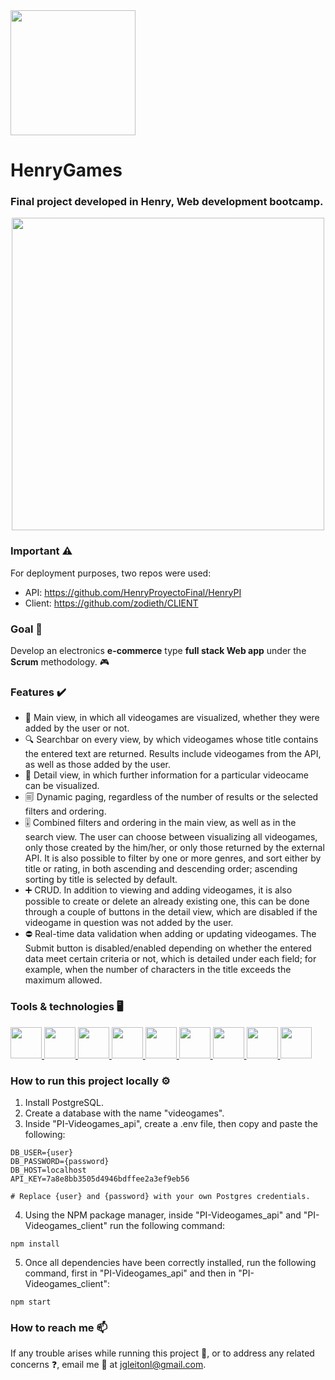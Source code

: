 <div align="left">
  <a href="https://www.soyhenry.com/">
    <img src="https://user-images.githubusercontent.com/108427945/220423842-b40a485f-734b-418e-81f7-6ddfa23acd99.png" width="200" >
  </a>
</div>

# **HenryGames** #
### Final project developed in Henry, Web development bootcamp. ###
<div align="center">
  <a href="https://client-ochre-five.vercel.app/">
    <img src="https://user-images.githubusercontent.com/108427945/220424776-f2c06892-dc47-4073-a475-5eb41ff8927c.png" width="500" >
  </a>
</div>

### Important ⚠️ ###
For deployment purposes, two repos were used:
- API: https://github.com/HenryProyectoFinal/HenryPI
- Client: https://github.com/zodieth/CLIENT

### Goal 🏁 ###
Develop an electronics **e-commerce** type **full stack Web app** under the **Scrum** methodology. 🎮

### Features ✔️ ###
- 🚪 Main view, in which all videogames are visualized, whether they were added by the user or not.
- 🔍 Searchbar on every view, by which videogames whose title contains the entered text are returned. Results include videogames from the API, as well as those added by the user.
- 📑 Detail view, in which further information for a particular videocame can be visualized.
- 🗐 Dynamic paging, regardless of the number of results or the selected filters and ordering.
- 🎚️ Combined filters and ordering in the main view, as well as in the search view. The user can choose between visualizing all videogames, only those created by the him/her, or only those returned by the external API. It is also possible to filter by one or more genres, and sort either by title or rating, in both ascending and descending order; ascending sorting by title is selected by default.
- ➕ CRUD. In addition to viewing and adding videogames, it is also possible to create or delete an already existing one, this can be done through a couple of buttons in the detail view, which are disabled if the videogame in question was not added by the user.
- ⛔ Real-time data validation when adding or updating videogames. The Submit button is disabled/enabled depending on whether the entered data meet certain criteria or not, which is detailed under each field; for example, when the number of characters in the title exceeds the maximum allowed.

### Tools & technologies 🖥️ ###
 <a href="https://developer.mozilla.org/en-US/docs/Web/JavaScript">
  <img src="https://user-images.githubusercontent.com/108427945/220447577-2d40e53b-d911-4919-9df8-1a832e7264e1.png" width="50" >
 </a>
 <a href="https://developer.mozilla.org/en-US/docs/Web/HTML">
  <img src="https://user-images.githubusercontent.com/108427945/220448197-9361ad94-2867-4aca-8bcd-3a4ddb2b499c.png" width="50" >
 </a>
 <a href="https://developer.mozilla.org/en-US/docs/Web/CSS">
  <img src="https://user-images.githubusercontent.com/108427945/220448406-7bcd41a4-e0c3-4d97-8901-6ec45c3effa5.png" width="50" >
 </a>
 <a href="https://www.postgresql.org/">
  <img src="https://user-images.githubusercontent.com/108427945/220448808-2ccebd50-595e-4b02-8b59-ac7b4f5e52d4.png" width="50" >
 </a>
 <a href="https://sequelize.org/">
  <img src="https://user-images.githubusercontent.com/108427945/220449748-8b0cce45-1156-49a7-a6da-83a8d921c83b.png" width="50" >
 </a>
 <a href="https://nodejs.org/en/">
  <img src="https://user-images.githubusercontent.com/108427945/220450396-5786cd98-e2ce-47e8-b15f-056a251bd01b.png" width="50" >
 </a>
 <a href="https://expressjs.com/">
  <img src="https://user-images.githubusercontent.com/108427945/220450657-a17aca01-f90d-4843-9137-20bca9668a22.png" width="50" >
 </a>
 <a href="https://reactjs.org/">
  <img src="https://user-images.githubusercontent.com/108427945/220451016-cfb63adb-0aa4-493a-bef0-e090e301b3b1.png" width="50" >
 </a>
 <a href="https://redux.js.org/">
  <img src="https://user-images.githubusercontent.com/108427945/220451188-0dd37557-2067-4058-b6bc-eb14377f334c.png" width="50" >
 </a>

### How to run this project locally ⚙️ ###
1. Install PostgreSQL.
2. Create a database with the name "videogames".
3. Inside "PI-Videogames_api", create a .env file, then copy and paste the following:
```
DB_USER={user}
DB_PASSWORD={password}
DB_HOST=localhost
API_KEY=7a8e8bb3505d4946bdffee2a3ef9eb56

# Replace {user} and {password} with your own Postgres credentials.
```
4. Using the NPM package manager, inside "PI-Videogames_api" and "PI-Videogames_client" run the following command:
```
npm install
```
5. Once all dependencies have been correctly installed, run the following command, first in "PI-Videogames_api" and then in "PI-Videogames_client":
```
npm start
```
### How to reach me 📫 ###
If any trouble arises while running this project 🚩, or to address any related concerns ❓, email me 📧 at jgleitonl@gmail.com.
